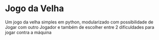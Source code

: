# Jogo da Velha

Um jogo da velha simples em python, modularizado com possibilidade de Jogar com outro Jogador e também de escolher entre 2 dificuldades para jogar contra a máquina


